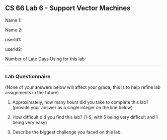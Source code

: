 ## CS 66 Lab 6 - Support Vector Machines

Name 1:

Name 2:

userId1:

userId2:

Number of Late Days Using for this lab:

---

### Lab Questionnaire

(None of your answers below will affect your grade; this is to help refine lab assignments in the future)

1. Approximately, how many hours did you take to complete this lab? (provide your answer as a single integer on the line below)

2. How difficult did you find this lab? (1-5, with 5 being very difficult and 1 being very easy)

3. Describe the biggest challenge you faced on this lab:
